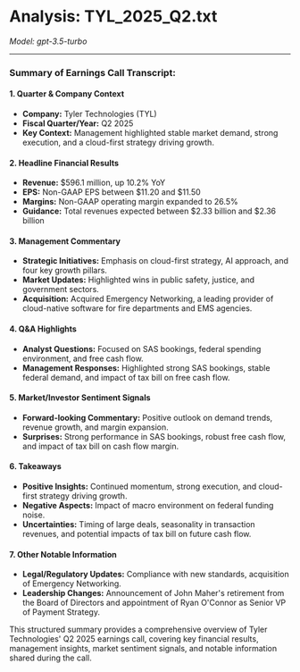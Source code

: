 # Analysis: TYL_2025_Q2.txt

*Model: gpt-3.5-turbo*

---

### Summary of Earnings Call Transcript:

#### 1. **Quarter & Company Context**
- **Company:** Tyler Technologies (TYL)
- **Fiscal Quarter/Year:** Q2 2025
- **Key Context:** Management highlighted stable market demand, strong execution, and a cloud-first strategy driving growth.

#### 2. **Headline Financial Results**
- **Revenue:** $596.1 million, up 10.2% YoY
- **EPS:** Non-GAAP EPS between $11.20 and $11.50
- **Margins:** Non-GAAP operating margin expanded to 26.5%
- **Guidance:** Total revenues expected between $2.33 billion and $2.36 billion

#### 3. **Management Commentary**
- **Strategic Initiatives:** Emphasis on cloud-first strategy, AI approach, and four key growth pillars.
- **Market Updates:** Highlighted wins in public safety, justice, and government sectors.
- **Acquisition:** Acquired Emergency Networking, a leading provider of cloud-native software for fire departments and EMS agencies.

#### 4. **Q&A Highlights**
- **Analyst Questions:** Focused on SAS bookings, federal spending environment, and free cash flow.
- **Management Responses:** Highlighted strong SAS bookings, stable federal demand, and impact of tax bill on free cash flow.

#### 5. **Market/Investor Sentiment Signals**
- **Forward-looking Commentary:** Positive outlook on demand trends, revenue growth, and margin expansion.
- **Surprises:** Strong performance in SAS bookings, robust free cash flow, and impact of tax bill on cash flow margin.

#### 6. **Takeaways**
- **Positive Insights:** Continued momentum, strong execution, and cloud-first strategy driving growth.
- **Negative Aspects:** Impact of macro environment on federal funding noise.
- **Uncertainties:** Timing of large deals, seasonality in transaction revenues, and potential impacts of tax bill on future cash flow.

#### 7. **Other Notable Information**
- **Legal/Regulatory Updates:** Compliance with new standards, acquisition of Emergency Networking.
- **Leadership Changes:** Announcement of John Maher's retirement from the Board of Directors and appointment of Ryan O'Connor as Senior VP of Payment Strategy.

This structured summary provides a comprehensive overview of Tyler Technologies' Q2 2025 earnings call, covering key financial results, management insights, market sentiment signals, and notable information shared during the call.